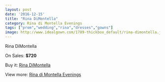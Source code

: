 ```yaml
---
layout: post
date: '2016-12-15'
title: "Rina DiMontella"
category: Rina di Montella Evenings
tags: ["prom","wedding","rina","dresses","gowns"]
image: http://www.idealgown.com/1789-thickbox_default/rina-dimontella.jpg
---
```

Rina DiMontella

On Sales: **$720**
<a href="https://www.idealgown.com/en/rina-di-montella-evenings/842-rina-dimontella.html"><amp-img layout="responsive" width="600" height="600" src="//www.idealgown.com/1789-thickbox_default/rina-dimontella.jpg" alt="Rina DiMontella 0" /></a>

Buy it: [Rina DiMontella](https://www.idealgown.com/en/rina-di-montella-evenings/842-rina-dimontella.html "Rina DiMontella")

View more: [Rina di Montella Evenings](https://www.idealgown.com/en/10-rina-di-montella-evenings "Rina di Montella Evenings")